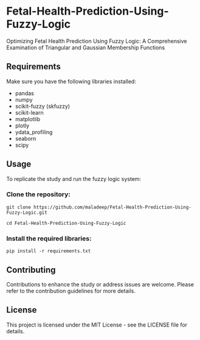# Fetal-Health-Prediction-Using-Fuzzy-Logic
Optimizing Fetal Health Prediction Using Fuzzy Logic: A Comprehensive Examination of Triangular and Gaussian Membership Functions

## Requirements

Make sure you have the following libraries installed:

- pandas
- numpy
- scikit-fuzzy (skfuzzy)
- scikit-learn
- matplotlib
- plotly
- ydata_profiling
- seaborn
- scipy

## Usage

To replicate the study and run the fuzzy logic system:

### Clone the repository:
`git clone https://github.com/maladeep/Fetal-Health-Prediction-Using-Fuzzy-Logic.git`

`cd Fetal-Health-Prediction-Using-Fuzzy-Logic`

### Install the required libraries:

`pip install -r requirements.txt`


## Contributing

Contributions to enhance the study or address issues are welcome. Please refer to the contribution guidelines for more details.

## License

This project is licensed under the MIT License - see the LICENSE file for details.



